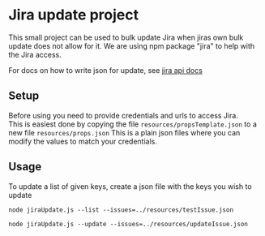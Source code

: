 # Jira update project
This small project can be used to bulk update Jira when jiras own bulk update does not allow for it.
We are using npm package "jira" to help with the Jira access.

For docs on how to write json for update,  see
[jira api docs](node_modules/jira/docs/jira.html)

## Setup
Before using you need to provide credentials and urls to access Jira.  
This is easiest done by copying the file `resources/propsTemplate.json` to a new file  `resources/props.json`
This is a plain json files where you can modify the values to match your credentials.

## Usage

To update a list of given keys,
create a json file with the keys you wish to update

`node jiraUpdate.js --list --issues=../resources/testIssue.json`

`node jiraUpdate.js --update --issues=../resources/updateIssue.json`
